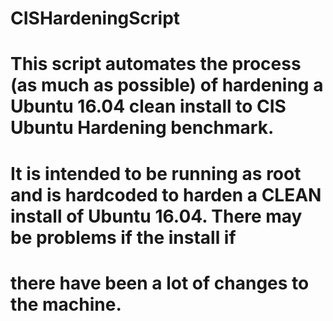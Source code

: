 # CISHardeningScript
#
# This script automates the process (as much as possible) of hardening a Ubuntu 16.04 clean install to CIS Ubuntu Hardening benchmark.
# It is intended to be running as root and is hardcoded to harden a CLEAN install of Ubuntu 16.04. There may be problems if the install if 
# there have been a lot of changes to the machine.

